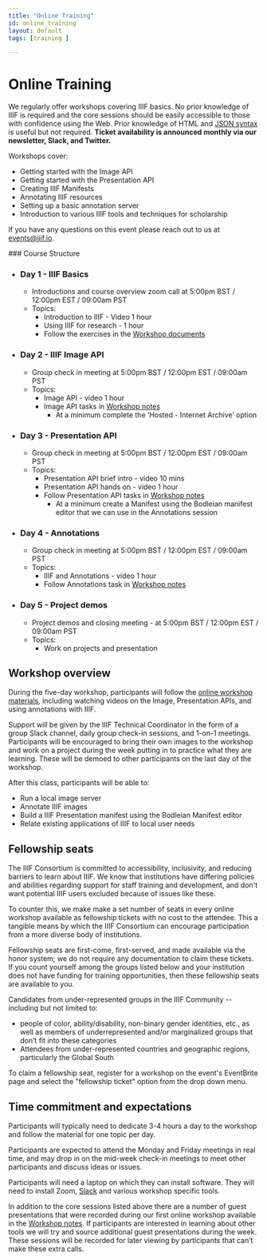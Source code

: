 ```yaml
---
title: "Online Training"
id: online_training
layout: default
tags: [training ]

---
```


# Online Training

We regularly offer workshops covering IIIF basics. No prior knowledge of IIIF is required and the core sessions should be easily accessible to those with confidence using the Web. Prior knowledge of HTML and [JSON syntax](https://developer.mozilla.org/en-US/docs/Learn/JavaScript/Objects/JSON) is useful but not required. **Ticket availability is announced monthly via our newsletter, Slack, and Twitter.**

Workshops cover:

*   Getting started with the Image API
*   Getting started with the Presentation API
*   Creating IIIF Manifests
*   Annotating IIIF resources
*   Setting up a basic annotation server
*   Introduction to various IIIF tools and techniques for scholarship

If you have any questions on this event please reach out to us at <events@iiif.io>.

<div id="announce-list">
### Course Structure

*  ### Day 1 - **IIIF Basics**
    *   Introductions and course overview zoom call at 5:00pm BST / 12:00pm EST / 09:00am PST
    *   Topics:
        *   Introduction to IIIF - Video 1 hour
        *   Using IIIF for research - 1 hour
        *   Follow the exercises in the [Workshop documents](https://training.iiif.io/iiif-online-workshop/day-one/IIIFforResearch.html)
*   ### Day 2  - **IIIF Image API**
    *   Group check in meeting  at 5:00pm BST / 12:00pm EST / 09:00am PST
    *   Topics:
        *   Image API  - video 1 hour
        *   Image API tasks in [Workshop notes](https://training.iiif.io/iiif-online-workshop/day-two/)
            *   At a minimum complete the ‘Hosted - Internet Archive’ option
*   ### Day 3 - **Presentation API**
    *   Group check in meeting at 5:00pm BST / 12:00pm EST / 09:00am PST
    *   Topics:
        *   Presentation API brief intro - video 10 mins
        *   Presentation API hands on - video 1 hour
        *   Follow Presentation API tasks in [Workshop notes](https://training.iiif.io/iiif-online-workshop/day-three/chrome-web-server/)  
            *   At a minimum create a Manifest using the Bodleian manifest editor that we can use in the Annotations session
*   ### Day 4 - **Annotations**
    *   Group check in meeting at 5:00pm BST / 12:00pm EST / 09:00am PST
    *   Topics:
        *   IIIF and Annotations - video 1 hour
        *   Follow Annotations task in [Workshop notes](https://training.iiif.io/iiif-online-workshop/day-four/annotations-and-annotation-lists.html)
*   ### Day 5 - **Project demos**
    *   Project demos and closing meeting - at 5:00pm BST / 12:00pm EST / 09:00am PST
    *   Topics:
        *   Work on projects and presentation
</div>

## Workshop overview

During the five-day workshop, participants will follow the [online workshop materials](https://training.iiif.io/iiif-online-workshop/), including watching videos on the Image, Presentation APIs, and using annotations with IIIF.  

Support will be given by the IIIF Technical Coordinator in the form of a group Slack channel, daily group check-in sessions, and 1-on-1 meetings. Participants will be encouraged to bring their own images to the workshop and work on a project during the week putting in to practice what they are learning. These will be demoed to other participants on the last day of the workshop.

After this class, participants will be able to:
- Run a local image server
- Annotate IIIF images
- Build a IIIF Presentation manifest using the Bodleian Manifest editor
- Relate existing applications of IIIF to local user needs

## Fellowship seats

The IIIF Consortium is committed to accessibility, inclusivity, and reducing barriers to learn about IIIF. We know that institutions have differing policies and abilities regarding support for staff training and development, and don't want potential IIIF users excluded because of issues like these.

To counter this, we make make a set number of seats in every online workshop available as fellowship tickets with no cost to the attendee. This a tangible means by which the IIIF Consortium can encourage participation from a more diverse body of institutions.

Fellowship seats are first-come, first-served, and made available via the honor system; we do not require any documentation to claim these tickets. If you count yourself among the groups listed below and your institution does not have funding for training opportunities, then these fellowship seats are available to you.

Candidates from under-represented groups in the IIIF Community -- including but not limited to:
- people of color, ability/disability, non-binary gender identities, etc., as well as members of underrepresented and/or marginalized groups that don’t fit into these categories
- Attendees from under-represented countries and geographic regions, particularly the Global South

To claim a fellowship seat, register for a workshop on the event's EventBrite page and select the "fellowship ticket" option from the drop down menu.

## Time commitment and expectations

Participants will typically need to dedicate 3-4 hours a day to the workshop and follow the material for one topic per day.

Participants are expected to attend the Monday and Friday meetings in real time, and may drop in on the mid-week check-in meetings to meet other participants and discuss ideas or issues.

Participants will need a laptop on which they can install software. They will need to install Zoom, [Slack](https://slack.com/intl/en-gb/) and various workshop specific tools.

In addition to the core sessions listed above there are a number of guest presentations that were recorded during our first online workshop available in the [Workshop notes](https://training.iiif.io/iiif-online-workshop/GuestPresentations.html). If participants are interested in learning about other tools we will try and source additional guest presentations during the week. These sessions will be recorded for later viewing by participants that can’t make these extra calls.
